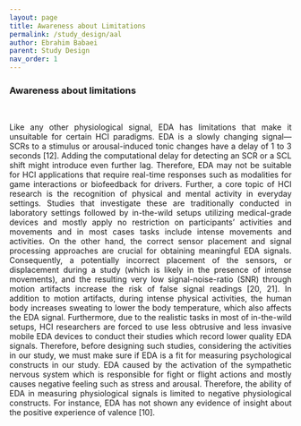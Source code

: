 ```yaml
---
layout: page
title: Awareness about Limitations
permalink: /study_design/aal
author: Ebrahim Babaei
parent: Study Design
nav_order: 1
---
```

### Awareness about limitations
<br>
<p align="justify">Like any other physiological signal, EDA has limitations that make it unsuitable for certain HCI paradigms. EDA is
a slowly changing signal—SCRs to a stimulus or arousal-induced tonic changes have a delay of 1 to 3 seconds [12].
Adding the computational delay for detecting an SCR or a SCL shift might introduce even further lag. Therefore, EDA
may not be suitable for HCI applications that require real-time responses such as modalities for game interactions or
biofeedback for drivers.
Further, a core topic of HCI research is the recognition of physical and mental activity in everyday settings. Studies
that investigate these are traditionally conducted in laboratory settings followed by in-the-wild setups utilizing medical-grade devices and mostly apply no restriction on participants’ activities and movements and in most cases tasks include
intense movements and activities. On the other hand, the correct sensor placement and signal processing approaches
are crucial for obtaining meaningful EDA signals. Consequently, a potentially incorrect placement of the sensors,
or displacement during a study (which is likely in the presence of intense movements), and the resulting very low signal-noise-ratio (SNR) through motion artifacts increase the risk of false signal readings [20, 21]. In addition to motion
artifacts, during intense physical activities, the human body increases sweating to lower the body temperature, which
also affects the EDA signal. Furthermore, due to the realistic tasks in most of in-the-wild setups, HCI researchers are
forced to use less obtrusive and less invasive mobile EDA devices to conduct their studies which record lower quality
EDA signals. Therefore, before designing such studies, considering the activities in our study, we must make sure if
EDA is a fit for measuring psychological constructs in our study.
EDA caused by the activation of the sympathetic nervous system which is responsible for fight or flight actions and
mostly causes negative feeling such as stress and arousal. Therefore, the ability of EDA in measuring physiological
signals is limited to negative physiological constructs. For instance, EDA has not shown any evidence of insight about
    the positive experience of valence [10].</p>